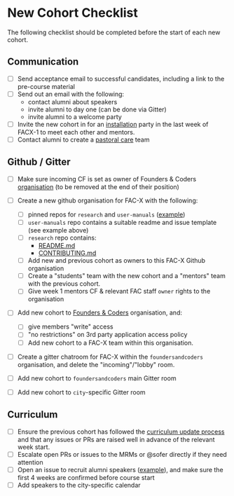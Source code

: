 # New Cohort Checklist

The following checklist should be completed before the start of each new cohort.

## Communication

- [ ] Send acceptance email to successful candidates, including a link to the pre-course material
- [ ] Send out an email with the following:
  - contact alumni about speakers
  - invite alumni to day one (can be done via Gitter)
  - invite alumni to a welcome party
- [ ] Invite the new cohort in for an [installation](https://github.com/foundersandcoders/master-reference/blob/master/coursebook/precourse/installation-list.md) party in the last week of FACX-1 to meet each other and mentors.
- [ ] Contact alumni to create a [pastoral care](https://github.com/foundersandcoders/master-reference/blob/master/pastoral-care.md) team

## Github / Gitter

- [ ] Make sure incoming CF is set as owner of Founders & Coders [organisation](https://github.com/foundersandcoders) (to be removed at the end of their position)
- [ ] Create a new github organisation for FAC-X with the following:
  - [ ] pinned repos for `research` and `user-manuals` ([example](https://github.com/fac-15/user-manuals))
  - [ ] `user-manuals` repo contains a suitable readme and issue template (see example above)
  - [ ] `research` repo contains:
    - [README.md](https://github.com/FAC10/research/blob/master/README.md)
    - [CONTRIBUTING.md](https://github.com/FAC10/research/blob/master/CONTRIBUTING.md)
  - [ ] Add new and previous cohort as owners to this FAC-X Github organisation
  - [ ] Create a "students" team with the new cohort and a "mentors" team with the previous cohort.
  - [ ] Give week 1 mentors CF & relevant FAC staff `owner` rights to the organisation
- [ ] Add new cohort to [Founders & Coders](https://github.com/foundersandcoders) organisation, and:

  - [ ] give members "write" access
  - [ ] "no restrictions" on 3rd party application access policy
  - [ ] Add new cohort to a FAC-X team within this organisation.

- [ ] Create a gitter chatroom for FAC-X within the `foundersandcoders` organisation, and delete the "incoming"/"lobby" room.
- [ ] Add new cohort to `foundersandcoders` main Gitter room
- [ ] Add new cohort to `city`-specific Gitter room

## Curriculum

- [ ] Ensure the previous cohort has followed the [curriculum update process](curriculum-update-process.md) and that any issues or PRs are raised well in advance of the relevant week start.
- [ ] Escalate open PRs or issues to the MRMs or @sofer directly if they need attention
- [ ] Open an issue to recruit alumni speakers ([example](https://github.com/foundersandcoders/london-programme/issues/806)), and make sure the first 4 weeks are confirmed before course start
- [ ] Add speakers to the city-specific calendar
